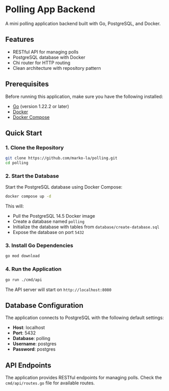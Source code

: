 # Polling App Backend

A mini polling application backend built with Go, PostgreSQL, and Docker.

## Features

- RESTful API for managing polls
- PostgreSQL database with Docker
- Chi router for HTTP routing
- Clean architecture with repository pattern

## Prerequisites

Before running this application, make sure you have the following installed:

- [Go](https://golang.org/dl/) (version 1.22.2 or later)
- [Docker](https://docs.docker.com/get-docker/)
- [Docker Compose](https://docs.docker.com/compose/install/)


## Quick Start

### 1. Clone the Repository

```bash
git clone https://github.com/marko-la/polling.git
cd polling
```

### 2. Start the Database

Start the PostgreSQL database using Docker Compose:

```bash
docker compose up -d
```

This will:
- Pull the PostgreSQL 14.5 Docker image
- Create a database named `polling`
- Initialize the database with tables from `database/create-database.sql`
- Expose the database on port `5432`

### 3. Install Go Dependencies

```bash
go mod download
```

### 4. Run the Application

```bash
go run ./cmd/api
```

The API server will start on `http://localhost:8080`

## Database Configuration

The application connects to PostgreSQL with the following default settings:

- **Host**: localhost
- **Port**: 5432
- **Database**: polling
- **Username**: postgres
- **Password**: postgres

## API Endpoints

The application provides RESTful endpoints for managing polls. Check the `cmd/api/routes.go` file for available routes.
